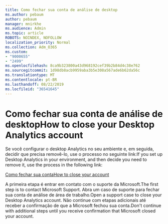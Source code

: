 ```yaml
---
title: Como fechar sua conta de análise de desktop
ms.author: pebaum
author: pebaum
manager: mnirkhe
ms.audience: Admin
ms.topic: article
ROBOTS: NOINDEX, NOFOLLOW
localization_priority: Normal
ms.collection: Adm_O365
ms.custom:
- "9000655"
- "2499"
ms.openlocfilehash: 8ca9b323800a43d968192cef39b2b84d4c38e762
ms.sourcegitcommit: 1d98db8acb9959aba3b5e308a567ade6b62da56c
ms.translationtype: MT
ms.contentlocale: pt-BR
ms.lasthandoff: 08/22/2019
ms.locfileid: "36541645"
---
```

# <a name="how-to-close-your-desktop-analytics-account"></a><span data-ttu-id="175c3-102">Como fechar sua conta de análise de desktop</span><span class="sxs-lookup"><span data-stu-id="175c3-102">How to close your Desktop Analytics account</span></span>

<span data-ttu-id="175c3-103">Se você configurar o desktop Analytics no seu ambiente e, em seguida, decidir que precisa removê-lo, use o processo no seguinte link:</span><span class="sxs-lookup"><span data-stu-id="175c3-103">If you set up Desktop Analytics in your environment, and then decide you need to remove it, use the process in the following link:</span></span>

[<span data-ttu-id="175c3-104">Como fechar sua conta</span><span class="sxs-lookup"><span data-stu-id="175c3-104">How to close your account</span></span>](https://docs.microsoft.com/sccm/desktop-analytics/account-close)

<span data-ttu-id="175c3-105">A primeira etapa é entrar em contato com o suporte da Microsoft.</span><span class="sxs-lookup"><span data-stu-id="175c3-105">The first step is to contact Microsoft Support.</span></span> <span data-ttu-id="175c3-106">Abra um caso de suporte para fechar sua conta de análise de área de trabalho.</span><span class="sxs-lookup"><span data-stu-id="175c3-106">Open a support case to close your Desktop Analytics account.</span></span> <span data-ttu-id="175c3-107">Não continue com etapas adicionais até receber a confirmação de que a Microsoft fechou sua conta.</span><span class="sxs-lookup"><span data-stu-id="175c3-107">Don't continue with additional steps until you receive confirmation that Microsoft closed your account.</span></span>
